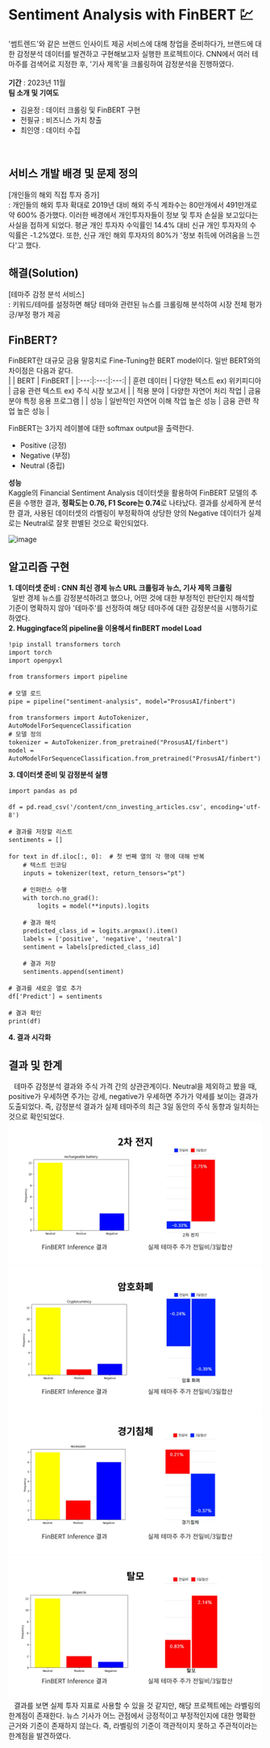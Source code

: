 # Sentiment Analysis with FinBERT 💹
'썸트렌드'와 같은 브랜드 인사이트 제공 서비스에 대해 창업을 준비하다가, 브랜드에 대한 감정분석 데이터를 발견하고 구현해보고자 실행한 프로젝트이다. CNN에서 여러 테마주를 검색어로 지정한 후, '기사 제목'을 크롤링하여 감정분석을 진행하였다. <br> 
<br>
**기간** : 2023년 11월 <br>
**팀 소개 및 기여도** <br> 
- 김윤정 : 데이터 크롤링 및 FinBERT 구현
- 전필규 : 비즈니스 가치 창출
- 최인영 : 데이터 수집
<br>

## 서비스 개발 배경 및 문제 정의
[개인들의 해외 직접 투자 증가] <br>
: 개인들의 해외 투자 확대로 2019년 대비 해외 주식 계좌수는 80만개에서 491만개로 약 600% 증가했다. 이러한 배경에서 개인투자자들이 정보 및 투자 손실을 보고있다는 사실을 접하게 되었다. 평균 개인 투자자 수익률인 14.4% 대비 신규 개인 투자자의 수익률은 -1.2%였다. 또한, 신규 개인 해외 투자자의 80%가 '정보 취득에 어려움을 느낀다'고 했다. <br> 

## 해결(Solution) 
[테마주 감정 분석 서비스] <br>
: 키워드/테마를 설정하면 해당 테마와 관련된 뉴스를 크롤링해 분석하여 시장 전체 평가 긍/부정 평가 제공 <br>

## FinBERT? 
FinBERT란 대규모 금융 말뭉치로 Fine-Tuning한 BERT model이다. 일반 BERT와의 차이점은 다음과 같다. <br>
| | BERT | FinBERT |
|:---:|:---:|:---:|
| 훈련 데이터 | 다양한 텍스트 ex) 위키피디아 | 금융 관련 텍스트 ex) 주식 시장 보고서 |
| 적용 분야 | 다양한 자연어 처리 작업 | 금융 분야 특정 응용 프로그램 |
| 성능 | 일반적인 자연어 이해 작업 높은 성능 | 금융 관련 작업 높은 성능 |

FinBERT는 3가지 레이블에 대한 softmax output을 출력한다. <br>
- Positive (긍정)
- Negative (부정)
- Neutral (중립)

**성능** <br>
Kaggle의 Financial Sentiment Analysis 데이터셋을 활용하여 FinBERT 모델의 추론을 수행한 결과, **정확도는 0.76, F1 Score는 0.74**로 나타났다. 결과를 상세하게 분석한 결과, 사용된 데이터셋의 라벨링이 부정확하여 상당한 양의 Negative 데이터가 실제로는 Neutral로 잘못 판별된 것으로 확인되었다. <br>

![image](https://github.com/kingodjerry/Sentiment_Analysis/assets/143167244/a29b6b35-0870-4eae-814a-f7f8838875f1)



## 알고리즘 구현
**1. 데이터셋 준비 : CNN 최신 경제 뉴스 URL 크롤링과 뉴스, 기사 제목 크롤링** <br>
&ensp;일반 경제 뉴스를 감정분석하려고 했으나, 어떤 것에 대한 부정적인 판단인지 해석할 기준이 명확하지 않아 '테마주'를 선정하여 해당 테마주에 대한 감정분석을 시행하기로 하였다. <br>
**2. Huggingface의 pipeline을 이용해서 finBERT model Load** <br>
```
!pip install transformers torch
import torch
import openpyxl

from transformers import pipeline

# 모델 로드
pipe = pipeline("sentiment-analysis", model="ProsusAI/finbert")

from transformers import AutoTokenizer, AutoModelForSequenceClassification
# 모델 정의
tokenizer = AutoTokenizer.from_pretrained("ProsusAI/finbert")
model = AutoModelForSequenceClassification.from_pretrained("ProsusAI/finbert")
```
**3. 데이터셋 준비 및 감정분석 실행** <br>
```
import pandas as pd

df = pd.read_csv('/content/cnn_investing_articles.csv', encoding='utf-8')

# 결과를 저장할 리스트
sentiments = []

for text in df.iloc[:, 0]:  # 첫 번째 열의 각 행에 대해 반복
    # 텍스트 인코딩
    inputs = tokenizer(text, return_tensors="pt")

    # 인퍼런스 수행
    with torch.no_grad():
        logits = model(**inputs).logits

    # 결과 해석
    predicted_class_id = logits.argmax().item()
    labels = ['positive', 'negative', 'neutral']
    sentiment = labels[predicted_class_id]

    # 결과 저장
    sentiments.append(sentiment)

# 결과를 새로운 열로 추가
df['Predict'] = sentiments

# 결과 확인
print(df)
```
**4. 결과 시각화**


## 결과 및 한계
&ensp; 테마주 감정분석 결과와 주식 가격 간의 상관관계이다. Neutral을 제외하고 봤을 때, positive가 우세하면 주가는 강세, negative가 우세하면 주가가 약세를 보이는 결과가 도출되었다. 즉, 감정분석 결과가 실제 테마주의 최근 3일 동안의 주식 동향과 일치하는 것으로 확인되었다.  <br>
<img src="./output_img/1.jpg">
<img src="./output_img/2.jpg">
<img src="./output_img/3.jpg">
<img src="./output_img/4.jpg">
&ensp; 결과를 보면 실제 투자 지표로 사용할 수 있을 것 같지만, 해당 프로젝트에는 라벨링의 한계점이 존재한다. 뉴스 기사가 어느 관점에서 긍정적이고 부정적인지에 대한 명확한 근거와 기준이 존재하지 않는다. 즉, 라벨링의 기준이 객관적이지 못하고 주관적이라는 한계점을 발견하였다. <br> 
